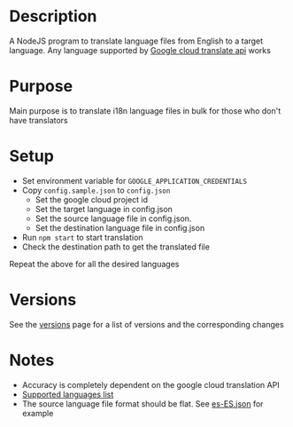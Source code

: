 # Description
A NodeJS program to translate language files from English to a target language. Any language supported by [Google cloud translate api](https://cloud.google.com/translate/) works

# Purpose
Main purpose is to translate i18n language files in bulk for those who don't have translators

# Setup
- Set environment variable for `GOOGLE_APPLICATION_CREDENTIALS`
- Copy `config.sample.json` to `config.json`
    - Set the google cloud project id
    - Set the target language in config.json
    - Set the source language file in config.json.
    - Set the destination language file in config.json
- Run `npm start` to start translation
- Check the destination path to get the translated file

Repeat the above for all the desired languages

# Versions
See the [versions](./VERSIONS.md) page for a list of versions and the corresponding changes

# Notes
- Accuracy is completely dependent on the google cloud translation API
- [Supported languages list](https://cloud.google.com/translate/docs/languages)
- The source language file format should be flat. See [es-ES.json](./es-ES.json) for example